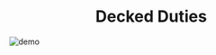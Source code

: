 <h1 align="center">Decked Duties</h1>

![demo](https://github.com/OkayJerry/ReminderDeck/assets/70593138/b7c14a37-5b73-4d90-a6ca-94b70f2530a0)
